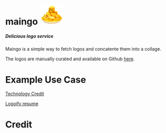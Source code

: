 # maingo <img src="logo.png" width="75px"/>
##### Delicious logo service

Maingo is a simple way to fetch logos and concatente them into a collage.

The logos are manually curated and available on Github [here](https://github.com/moo-mou/logo).

Example Use Case
===
[ Technology Credit ]()


[ Logoify resume ]()

Credit
==
